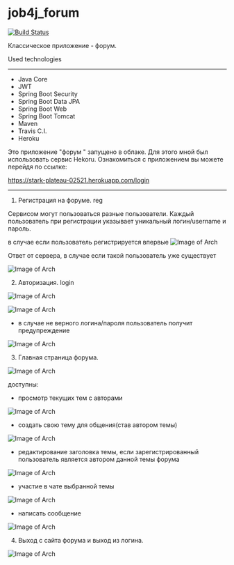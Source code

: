 # job4j_forum

[![Build Status](https://app.travis-ci.com/SlartiBartFast-art/job4j_forum.svg?branch=main)](https://app.travis-ci.com/SlartiBartFast-art/job4j_forum)

 Классическое приложение - форум.

Used technologies
______________________________________________
- Java Core
- JWT
- Spring Boot Security
- Spring Boot Data JPA
- Spring Boot Web
- Spring Boot Tomcat
- Maven
- Travis C.I.
- Heroku

Это приложение "форум " запущено в облаке. Для этого мной был использовать сервис Hekoru.
Ознакомиться с приложением вы можете перейдя по ссылке:

https://stark-plateau-02521.herokuapp.com/login

______________________________________________

1. Регистрация на форуме. reg

Сервисом могут пользоваться разные пользователи.
Каждый пользователь при регистрации указывает уникальный логин/username и пароль.

в случае если пользователь регистрируется впервые
![Image of Arch](https://github.com/SlartiBartFast-art/job4j_url_shortcut/blob/master/image/Screenshot_1.jpg)

Ответ от сервера, в случае если такой пользователь уже существует

![Image of Arch](https://github.com/SlartiBartFast-art/job4j_url_shortcut/blob/master/image/Screenshot_2.jpg)

2. Авторизация. login

![Image of Arch](https://github.com/SlartiBartFast-art/job4j_url_shortcut/blob/master/image/Screenshot_3.jpg)


![Image of Arch](https://github.com/SlartiBartFast-art/job4j_url_shortcut/blob/master/image/Screenshot_4.jpg)

 - в случае не верного логина/пароля пользователь получит предупреждение

![Image of Arch](https://github.com/SlartiBartFast-art/job4j_url_shortcut/blob/master/image/Screenshot_9.jpg)

3. Главная страница форума.

![Image of Arch](https://github.com/SlartiBartFast-art/job4j_url_shortcut/blob/master/image/Screenshot_5.jpg)

доступны:

   - просмотр текущих тем с авторами

![Image of Arch](https://github.com/SlartiBartFast-art/job4j_url_shortcut/blob/master/image/Screenshot_5.jpg)

   - создать свою тему для общения(став автором темы)

![Image of Arch](https://github.com/SlartiBartFast-art/job4j_url_shortcut/blob/master/image/Screenshot_10.jpg)

   - редактирование заголовка темы, если зарегистрированный пользователь является автором данной темы форума 

![Image of Arch](https://github.com/SlartiBartFast-art/job4j_url_shortcut/blob/master/image/Screenshot_11.jpg)

   - участие в чате выбранной темы

![Image of Arch](https://github.com/SlartiBartFast-art/job4j_url_shortcut/blob/master/image/Screenshot_6.jpg)

   - написать сообщение 

![Image of Arch](https://github.com/SlartiBartFast-art/job4j_url_shortcut/blob/master/image/Screenshot_7.jpg)


4. Выход с сайта форума и выход из логина.

![Image of Arch](https://github.com/SlartiBartFast-art/job4j_url_shortcut/blob/master/image/Screenshot_8.jpg)
